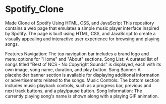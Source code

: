 # Spotify_Clone
Made Clone of Spotify Using HTML, CSS, and JavaScript
This repository contains a web page that emulates a simple music player interface inspired by Spotify. The page is built using HTML, CSS, and JavaScript to create a visually appealing and interactive user experience for browsing and playing songs.

Features
Navigation: The top navigation bar includes a brand logo and menu options for "Home" and "About" sections.
Song List: A curated list of songs titled "Best of NCS - No Copyright Sounds" is displayed, each with its own image, song name, duration, and play button.
Song Banner: A placeholder banner section is available for displaying additional information or advertisements related to the songs.
Music Controls: The bottom section includes music playback controls, such as a progress bar, previous and next track buttons, and a play/pause button.
Song Information: The currently playing song's name is shown along with a playing GIF animation.

